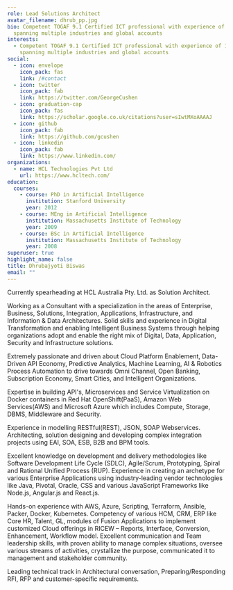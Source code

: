 ```yaml
---
role: Lead Solutions Architect
avatar_filename: dhrub_pp.jpg
bio: Competent TOGAF 9.1 Certified ICT professional with experience of 14+ years
  spanning multiple industries and global accounts
interests:
  - Competent TOGAF 9.1 Certified ICT professional with experience of 14+ years
    spanning multiple industries and global accounts
social:
  - icon: envelope
    icon_pack: fas
    link: /#contact
  - icon: twitter
    icon_pack: fab
    link: https://twitter.com/GeorgeCushen
  - icon: graduation-cap
    icon_pack: fas
    link: https://scholar.google.co.uk/citations?user=sIwtMXoAAAAJ
  - icon: github
    icon_pack: fab
    link: https://github.com/gcushen
  - icon: linkedin
    icon_pack: fab
    link: https://www.linkedin.com/
organizations:
  - name: HCL Technologies Pvt Ltd
    url: https://www.hcltech.com/
education:
  courses:
    - course: PhD in Artificial Intelligence
      institution: Stanford University
      year: 2012
    - course: MEng in Artificial Intelligence
      institution: Massachusetts Institute of Technology
      year: 2009
    - course: BSc in Artificial Intelligence
      institution: Massachusetts Institute of Technology
      year: 2008
superuser: true
highlight_name: false
title: Dhrubajyoti Biswas
email: ""
---
```

Currently spearheading at HCL Australia Pty. Ltd. as Solution Architect.


Working as a Consultant with a specialization in the areas of Enterprise, Business, Solutions, Integration, Applications, Infrastructure, and Information & Data Architectures.
 Solid skills and experience in Digital Transformation and enabling Intelligent Business Systems through helping organizations adopt and enable the right mix of Digital, Data, Application, Security and Infrastructure solutions.


Extremely passionate and driven about Cloud Platform Enablement, Data-Driven API Economy, Predictive Analytics, Machine Learning, AI & Robotics Process Automation to drive towards Omni Channel, Open Banking, Subscription Economy, Smart Cities, and Intelligent Organizations.


Expertise in building API's, Microservices and Service Virtualization on Docker containers in Red Hat OpenShift(PaaS), Amazon Web Services(AWS) and Microsoft Azure which includes Compute, Storage, DBMS, Middleware and Security.


Experience in modelling RESTful(REST), JSON, SOAP Webservices. Architecting, solution designing and developing complex integration projects using EAI, SOA, ESB, B2B and BPM tools. 


Excellent knowledge on development and delivery methodologies like Software Development Life Cycle (SDLC), Agile/Scrum, Prototyping, Spiral and Rational Unified Process (RUP).
Experience in creating an archetype for various Enterprise Applications using industry-leading vendor technologies like Java, Pivotal, Oracle, CSS and various JavaScript Frameworks like Node.js, Angular.js and React.js.


Hands-on experience with AWS, Azure, Scripting, Terraform, Ansible, Packer, Docker, Kubernetes.
Competency of various HCM, CRM, ERP like Core HR, Talent, GL, modules of Fusion Applications to implement customized Cloud offerings in RICEW – Reports, Interface, Conversion, Enhancement, Workflow model.
Excellent communication and Team leadership skills, with proven ability to manage complex situations, oversee various streams of activities, crystallize the purpose, communicated it to management and stakeholder community.


Leading technical track in Architectural conversation, Preparing/Responding RFI, RFP and customer-specific requirements.